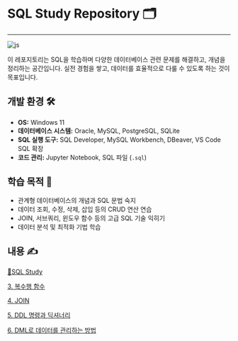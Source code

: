 # SQL Study Repository 🗂️
------------------------------------------------------------
![js](https://img.shields.io/badge/-SQL-000?&logo=MySQL&logoColor=4479A1)

이 레포지토리는 SQL을 학습하며 다양한 데이터베이스 관련 문제를 해결하고, 개념을 정리하는 공간입니다. 실전 경험을 쌓고, 데이터를 효율적으로 다룰 수 있도록 하는 것이 목표입니다.

## 개발 환경 🛠️
- **OS:** Windows 11
- **데이터베이스 시스템:** Oracle, MySQL, PostgreSQL, SQLite
- **SQL 실행 도구:** SQL Developer, MySQL Workbench, DBeaver, VS Code SQL 확장
- **코드 관리:** Jupyter Notebook, SQL 파일 (`.sql`)

## 학습 목적 🎯
- 관계형 데이터베이스의 개념과 SQL 문법 숙지
- 데이터 조회, 수정, 삭제, 삽입 등의 CRUD 연산 연습
- JOIN, 서브쿼리, 윈도우 함수 등의 고급 SQL 기술 익히기
- 데이터 분석 및 최적화 기법 학습

## 내용 ✍️
[📁SQL Study](https://github.com/kimsm0405/SQL/tree/main/SQL%20Study)

[3. 복수행 함수](https://github.com/kimsm0405/SQL/blob/main/SQL%20Study/3.sql)

[4. JOIN](https://github.com/kimsm0405/SQL/blob/main/SQL%20Study/4.sql)

[5. DDL 명령과 딕셔너리](https://github.com/kimsm0405/SQL/blob/main/SQL%20Study/5.sql)

[6. DML로 데이터를 관리하는 방법](https://github.com/kimsm0405/SQL/blob/main/SQL%20Study/6.sql)

